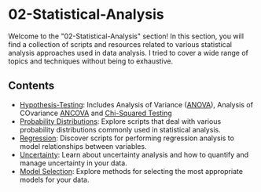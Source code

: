 # 02-Statistical-Analysis

Welcome to the "02-Statistical-Analysis" section! In this section, you will find a collection of scripts and resources related to various statistical analysis approaches used in data analysis. I tried to cover a wide range of topics and techniques without being to exhaustive.

## Contents

- [Hypothesis-Testing](Hypothesis-Testing/): Includes Analysis of Variance ([ANOVA](Hypothesis-Testing/ANCOVA/)), Analysis of COvariance [ANCOVA](Hypothesis-Testing/ANCOVA/) and [Chi-Squared Testing](Hypothesis-Testing/Chi-Squared/)
- [Probability Distributions](Probability-Distributions/): Explore scripts that deal with various probability distributions commonly used in statistical analysis.
- [Regression](Regression/): Discover scripts for performing regression analysis to model relationships between variables.
- [Uncertainty](Uncertainty/): Learn about uncertainty analysis and how to quantify and manage uncertainty in your data.
- [Model Selection](Model-Selection/): Explore methods for selecting the most appropriate models for your data.
